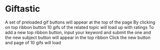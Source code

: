 # Giftastic

A set of preloaded gif buttons will appear at the top of the page
By clicking on top ribbon button 10 gifs of the related topic will load up with ratings
To add a new top ribbon button, input your keyword and submit the one and the new subject button will appear in the top ribbon
Click the new button and page of 10 gifs will load